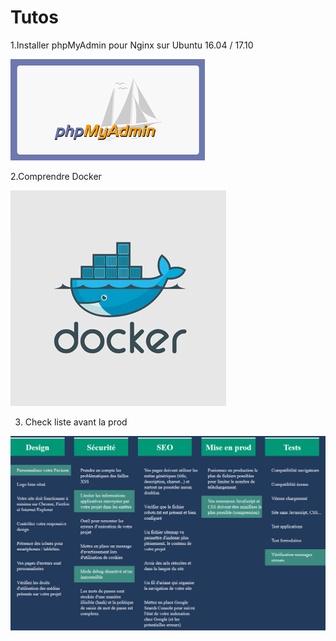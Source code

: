 # Tutos

1.Installer phpMyAdmin pour Nginx sur Ubuntu 16.04 / 17.10

![image](phpmyadmin.png)

2.Comprendre Docker

![image](docker.jpg)

3. Check liste avant la prod

![image](checkListePreProd.png)
